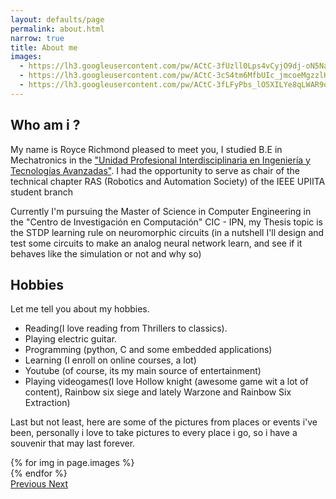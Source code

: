 ```yaml
---
layout: defaults/page
permalink: about.html
narrow: true
title: About me
images:
  - https://lh3.googleusercontent.com/pw/ACtC-3fUzll0Lps4vCyjO9dj-oN5NaqzxjMBTHkdksb33rvzSmGZlOgRaSOyUgxliDJCt9zznw7IixllIe8PJrJGUfe-TawGQ9Lea_PHGdmATif2MGvibpcSoHwUAnndqN6vSodDz3OtN6jFhaUKEsM2SHwuyw=w524-h654-no?authuser=0
  - https://lh3.googleusercontent.com/pw/ACtC-3cS4tm6MfbUIc_jmcoeMgzzlHNEDDSXDhFNY1r_-UrQGenMqyRiXL9LO_o0gSNlI3iwPWhieeEO0A2XJmaryZt21-dk5ygEejt9H6e6fh4n5Gu7nBgFZP1RQO9bESrJFtZET9F-4dJi3ZMrEHmL4aeySg=s600-no?authuser=0
  - https://lh3.googleusercontent.com/pw/ACtC-3fLFyPbs_lO5XILYe8qLWAR9orPegCHX7e_B42YWE8ZAtrsJ_7Dw9q7C0gMme-3HBojNBXmMk29_S_bLBs52hZyTAf0ozOEBsFmM28x1NZbGkMjKBVyn7RXEdYYApGVBtqKPe-d2uvCc5hvJEH4Kgo54Q=s600-no?authuser=0
---
```


## Who am i ?

My name is Royce Richmond pleased to meet you, I studied B.E in Mechatronics in the ["Unidad Profesional Interdisciplinaria en Ingeniería y Tecnologías Avanzadas"](https://www.upiita.ipn.mx/).
I had the opportunity to serve as chair of the technical chapter RAS (Robotics and Automation Society) of the IEEE UPIITA student branch

Currently I'm pursuing the Master of Science in Computer Engineering in the "Centro de Investigación en Computación" CIC - IPN, my Thesis topic is the STDP learning rule on neuromorphic circuits (in a nutshell I'll design and test some circuits to make an analog neural network learn, and see if it behaves like the simulation or not and why so)

## Hobbies
Let me tell you about my hobbies.
- Reading(I love reading from Thrillers to classics).
- Playing electric guitar.
- Programming (python, C and some embedded applications)
- Learning (I enroll on online courses, a lot)
- Youtube (of course, its my main source of entertainment)
- Playing videogames(I love Hollow knight (awesome game wit a lot of content), Rainbow six siege and lately Warzone and Rainbow Six Extraction)

Last but not least, here are some of the pictures from places or events i've been, personally i love to take pictures to every place i go, so i have a souvenir that may last forever.

<div id="carouselExampleControls" class="carousel slide mb-4" data-ride="carousel">
    <div class="carousel-inner">
        {% for img in page.images %}
            <div class="carousel-item {% if forloop.first %}active{% endif %}">
                <img src="{{ img }}" class="d-block w-120" alt="">
            </div>
        {% endfor %}
    </div>
    <a class="carousel-control-prev" href="#carouselExampleControls" role="button" data-slide="prev">
        <span class="carousel-control-prev-icon" aria-hidden="false"></span>
        <span class="sr-only">Previous</span>
    </a>
    <a class="carousel-control-next" href="#carouselExampleControls" role="button" data-slide="next">
        <span class="carousel-control-next-icon" aria-hidden="false"></span>
        <span class="sr-only">Next</span>
    </a>
</div>